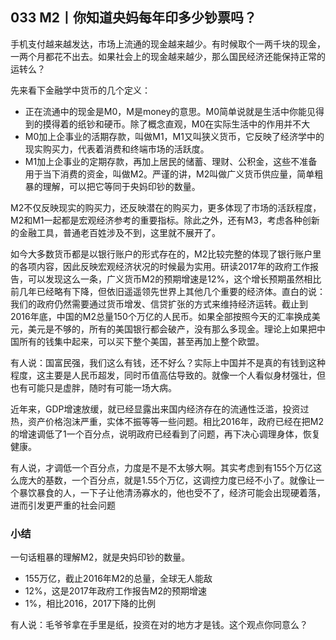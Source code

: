 ## 033 M2丨你知道央妈每年印多少钞票吗？

手机支付越来越发达，市场上流通的现金越来越少。有时候取个一两千块的现金，一两个月都花不出去。如果社会上的现金越来越少，那么国民经济还能保持正常的运转么？

先来看下金融学中货币的几个定义：

- 正在流通中的现金是M0，M是money的意思。M0简单说就是生活中你能见得到的摸得着的纸钞和硬币。除了概念直观，M0在实际生活中的作用并不大
- M0加上企事业的活期存款，叫做M1，M1又叫狭义货币，它反映了经济学中的现实购买力，代表着消费和终端市场的活跃度。
- M1加上企事业的定期存款，再加上居民的储蓄、理财、公积金，这些不准备用于当下消费的资金，叫做M2。严谨的讲，M2叫做广义货币供应量，简单粗暴的理解，可以把它等同于央妈印钞的数量。

M2不仅反映现实的购买力，还反映潜在的购买力，更多体现了市场的活跃程度，M2和M1一起都是宏观经济参考的重要指标。除此之外，还有M3，考虑各种创新的金融工具，普通老百姓涉及不到，这里就不展开了。

如今大多数货币都是以银行账户的形式存在的，M2比较完整的体现了银行账户里的各项内容，因此反映宏观经济状况的时候最为实用。研读2017年的政府工作报告，可以发现这么一条，广义货币M2的预期增速是12%，这个增长预期虽然相比前几年已经略有下降，但依旧遥遥领先世界上其他几个重要的经济体。直白的说：我们的政府仍然需要通过货币增发、信贷扩张的方式来维持经济运转。截止到2016年底，中国的M2总量150个万亿的人民币。如果全部按照今天的汇率换成美元，美元是不够的，所有的美国银行都会破产，没有那么多现金。理论上如果把中国所有的钱集中起来，可以买下整个美国，甚至再加上整个欧盟。

有人说：国富民强，我们这么有钱，还不好么？实际上中国并不是真的有钱到这种程度，这主要是人民币超发，同时币值高估导致的。就像一个人看似身材强壮，但也有可能只是虚胖，随时有可能一场大病。

近年来，GDP增速放缓，就已经显露出来国内经济存在的流通性泛滥，投资过热，资产价格泡沫严重，实体不振等等一些问题。相比2016年，政府已经在把M2的增速调低了1一个百分点，说明政府已经看到了问题，再下决心调理身体，恢复健康。

有人说，才调低一个百分点，力度是不是不太够大啊。其实考虑到有155个万亿这么庞大的基数，一个百分点，就是1.55个万亿，这调控力度已经不小了。就像让一个暴饮暴食的人，一下子让他清汤寡水的，他也受不了，经济可能会出现硬着落，进而引发更严重的社会问题

### 小结

一句话粗暴的理解M2，就是央妈印钞的数量。

- 155万亿，截止2016年M2的总量，全球无人能敌
- 12%，这是2017年政府工作报告M2的预期增速
- 1%，相比2016，2017下降的比例

有人说：毛爷爷拿在手里是纸，投资在对的地方才是钱。这个观点你同意么？